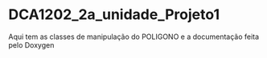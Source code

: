 # DCA1202_2a_unidade_Projeto1
Aqui tem as classes de manipulação do POLIGONO e a documentação feita pelo Doxygen
